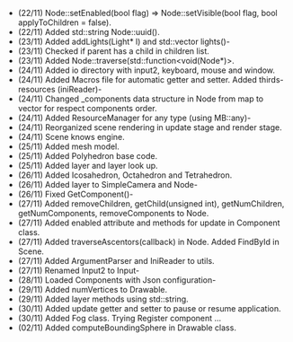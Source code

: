- (22/11) Node::setEnabled(bool flag) => Node::setVisible(bool flag, bool applyToChildren = false).
- (22/11) Added std::string Node::uuid().
- (23/11) Added addLights(Light* l) and std::vector<Light> lights()-
- (23/11) Checked if parent has a child in children list.
- (23/11) Added Node::traverse(std::function<void(Node*)>.
- (24/11) Added io directory with input2, keyboard, mouse and window.
- (24/11) Added Macros file for automatic getter and setter. Added thirds-resources (iniReader)-
- (24/11) Changed _components data structure in Node from map to vector for respect components order.
- (24/11) Added ResourceManager for any type (using MB::any)-
- (24/11) Reorganized scene rendering in update stage and render stage.
- (24/11) Scene knows engine.
- (25/11) Added mesh model.
- (25/11) Added Polyhedron base code.
- (25/11) Added layer and layer look up.
- (26/11) Added Icosahedron, Octahedron and Tetrahedron.
- (26/11) Added layer to SimpleCamera and Node-
- (26/11) Fixed GetComponent<K>()-
- (27/11) Added removeChildren, getChild(unsigned int), getNumChildren, getNumComponents, removeComponents to Node.
- (27/11) Added enabled attribute and methods for update in Component class.
- (27/11) Added traverseAscentors(callback) in Node. Added FindById in Scene.
- (27/11) Added ArgumentParser and IniReader to utils.
- (27/11) Renamed Input2 to Input-
- (28/11) Loaded Components with Json configuration-
- (29/11) Added numVertices to Drawable.
- (29/11) Added layer methods using std::string.
- (30/11) Added update getter and setter to pause or resume application.
- (30/11) Added Fog class. Trying Register component ...
- (02/11) Added computeBoundingSphere in Drawable class.
